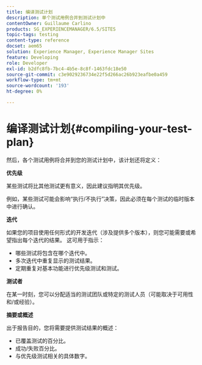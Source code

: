 ```yaml
---
title: 编译测试计划
description: 单个测试用例合并到测试计划中
contentOwner: Guillaume Carlino
products: SG_EXPERIENCEMANAGER/6.5/SITES
topic-tags: testing
content-type: reference
docset: aem65
solution: Experience Manager, Experience Manager Sites
feature: Developing
role: Developer
exl-id: b2dfc8fb-7bc4-4b5e-8c8f-1463fdc18e50
source-git-commit: c3e9029236734e22f5d266ac26b923eafbe0a459
workflow-type: tm+mt
source-wordcount: '193'
ht-degree: 0%

---
```


# 编译测试计划{#compiling-your-test-plan}

然后，各个测试用例将合并到您的测试计划中，该计划还将定义：

**优先级**

某些测试将比其他测试更有意义，因此建议指明其优先级。

例如，某些测试可能会影响“执行/不执行”决策，因此必须在每个测试的临时版本中进行确认。

**迭代**

如果您的项目使用任何形式的开发迭代（涉及提供多个版本），则您可能需要或希望指出每个迭代的结果。 这可用于指示：

* 哪些测试将包含在哪个迭代中。
* 多次迭代中重复显示的测试结果。
* 定期重复对基本功能进行优先级测试和测试。

**测试者**

在某一时刻，您可以分配适当的测试团队或特定的测试人员（可能取决于可用性和/或经验）。

**摘要或概述**

出于报告目的，您将需要提供测试结果的概述：

* 已覆盖测试的百分比。
* 成功/失败百分比。
* 与优先级测试相关的具体数字。
